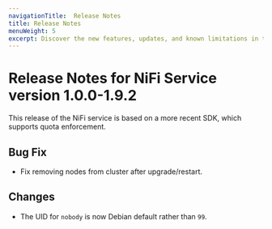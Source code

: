 ```yaml
---
navigationTitle:  Release Notes
title: Release Notes
menuWeight: 5
excerpt: Discover the new features, updates, and known limitations in this release of the NiFi Service
---
```


# Release Notes for NiFi Service version 1.0.0-1.9.2

This release of the NiFi service is based on a more recent SDK, which supports quota enforcement.

## Bug Fix
- Fix removing nodes from cluster after upgrade/restart.

## Changes
- The UID for `nobody` is now Debian default rather than `99`.
